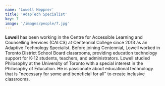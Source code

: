 ```yaml
---
name: 'Lowell Heppner'
title: 'AdapTech Specialist'
key: 7
image: '/images/people/7.jpg'
---
```

**Lowell** has been working in the Centre for Accessible Learning and Counselling Services (CALCS) at Centennial College since 2013 as an Adaptive Technology Specialist. Before joining Centennial, Lowell worked in Toronto District School Board classrooms, providing education technology support for K-12 students, teachers, and administrators. Lowell studied Philosophy at the University of Toronto with a special interest in the Philosophy of Education. He is passionate about educational technology that is "necessary for some and beneficial for all" to create inclusive classrooms.
